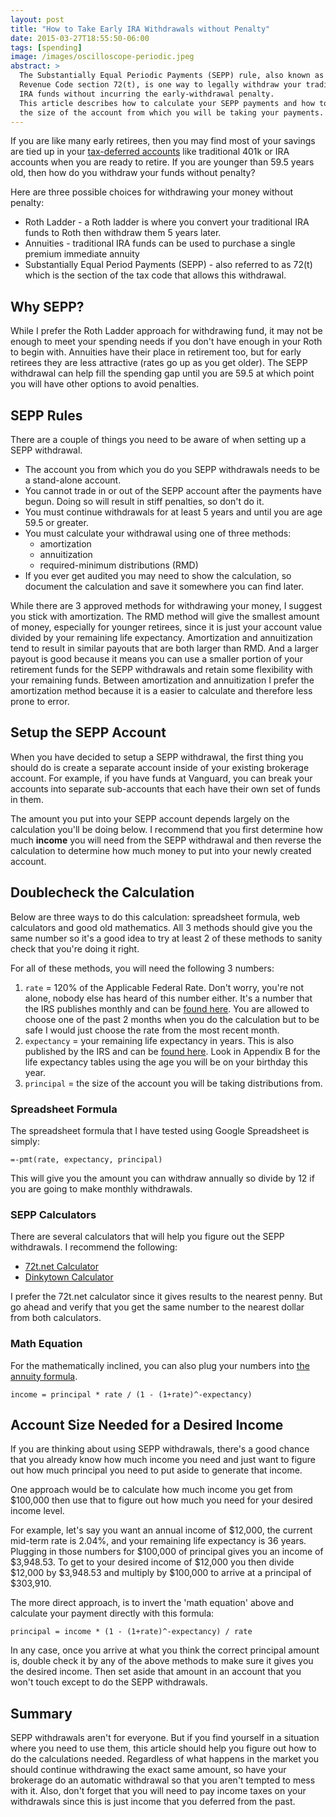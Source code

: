 ```yaml
---
layout: post
title: "How to Take Early IRA Withdrawals without Penalty"
date: 2015-03-27T18:55:50-06:00
tags: [spending]
image: /images/oscilloscope-periodic.jpeg
abstract: >
  The Substantially Equal Periodic Payments (SEPP) rule, also known as Internal
  Revenue Code section 72(t), is one way to legally withdraw your traditional
  IRA funds without incurring the early-withdrawal penalty.
  This article describes how to calculate your SEPP payments and how to determine
  the size of the account from which you will be taking your payments.
---
```


If you are like many early retirees, then you may find most
of your savings are tied up in your [tax-deferred accounts](http://www.investopedia.com/terms/d/deferredaccount.asp)
like traditional 401k or IRA accounts when you are ready to retire.
If you are younger than 59.5 years old,
then how do you withdraw your funds without penalty?

Here are three possible choices for withdrawing your money without penalty:

  * Roth Ladder - a Roth ladder is where you convert your traditional IRA
  funds to Roth then withdraw them 5 years later.
  * Annuities - traditional IRA funds can be used to purchase a single premium
  immediate annuity
  * Substantially Equal Period Payments (SEPP) - also referred to as 72(t) which
  is the section of the tax code that allows this withdrawal.


## Why SEPP?

While I prefer the Roth Ladder approach for withdrawing fund, it may not be enough
to meet your spending needs if you don't have enough in your Roth to begin with.
Annuities have their place in retirement too, but for early retirees they are
less attractive (rates go up as you get older).  The SEPP withdrawal can help
fill the spending gap until you are 59.5 at which point you will have other
options to avoid penalties.

## SEPP Rules

There are a couple of things you need to be aware of when setting up a SEPP
withdrawal.

  * The account you from which you do you SEPP withdrawals needs to be a stand-alone
  account.
  * You cannot trade in or out of the SEPP account after the payments have begun.
  Doing so will result in stiff penalties, so don't do it.
  * You must continue withdrawals for at least 5 years and until you are age
  59.5 or greater.
  * You must calculate your withdrawal using one of three methods:
    - amortization
    - annuitization
    - required-minimum distributions (RMD)
  * If you ever get audited you may need to show the calculation, so document
  the calculation and save it somewhere you can find later.

While there are 3 approved methods for withdrawing your money, I suggest you stick
with amortization.  The RMD method will give the smallest amount of money, especially
for younger retirees, since it is just your account value divided by your remaining
life expectancy. Amortization and annuitization tend to result in similar payouts
that are both larger than RMD.  And a larger payout is good because it means you can
use a smaller portion of your retirement funds for the SEPP withdrawals and retain some
flexibility with your remaining funds.  Between amortization and annuitization
I prefer the amortization method because it is a easier to calculate and
therefore less prone to error.

## Setup the SEPP Account

When you have decided to setup a SEPP withdrawal, the first thing you should do
is create a separate account inside of your existing brokerage account.  For example,
if you have funds at Vanguard, you can break your accounts into separate sub-accounts
that each have their own set of funds in them.

The amount you put into your SEPP account depends largely on the calculation
you'll be doing below.  I recommend that you first determine how much **income** you
will need from the SEPP withdrawal and then reverse the calculation to determine how much
money to put into your newly created account.

## Doublecheck the Calculation

Below are three ways to do this calculation: spreadsheet formula, web calculators
and good old mathematics. All 3 methods should give you the same number so it's
a good idea to try at least 2 of these methods to sanity check that you're doing
it right.

For all of these methods, you will need the following 3 numbers:

  1. `rate` = 120% of the Applicable Federal Rate.  Don't worry, you're not alone,
  nobody else has heard of this number either.  It's a number that the IRS
  publishes monthly and can be
  [found here](http://apps.irs.gov/app/picklist/list/federalRates.html).
  You are allowed to choose one of the past 2 months when you do the calculation
  but to be safe I would just choose the rate from the most recent month.
  1. `expectancy` = your remaining life expectancy in years.  This is also published
  by the IRS and can be [found here](http://www.irs.gov/pub/irs-pdf/p590b.pdf).
  Look in Appendix B for the life expectancy tables using the age you will be on
  your birthday this year.
  1. `principal` = the size of the account you will be taking distributions from.

### Spreadsheet Formula

The spreadsheet formula that I have tested using Google Spreadsheet is simply:

```
=-pmt(rate, expectancy, principal)
```

This will give you the amount you can withdraw annually so divide by 12 if you
are going to make monthly withdrawals.

### SEPP Calculators

There are several calculators that will help you figure out the SEPP withdrawals.
I recommend the following:

  * [72t.net Calculator](http://72t.net/72t/Calculator/Distributions)
  * [Dinkytown Calculator](http://www.dinkytown.net/java/Retire72T.html)

I prefer the 72t.net calculator since it gives results to the nearest penny.
But go ahead and verify that you get the same number to the nearest dollar from
both calculators.

### Math Equation

For the mathematically inclined, you can also plug your numbers into
[the annuity formula](https://en.wikipedia.org/wiki/Amortization_calculator#The_formula).

```
income = principal * rate / (1 - (1+rate)^-expectancy)
```

## Account Size Needed for a Desired Income

If you are thinking about using SEPP withdrawals, there's a good chance that you
already know how much income you need and just want to figure out how much principal
you need to put aside to generate that income.

One approach would be to calculate how much income you get from $100,000 then
use that to figure out how much you need for your desired income level.

For example, let's say you want an annual income of $12,000,
the current mid-term rate is 2.04%, and your remaining life expectancy is 36 years.
Plugging in those numbers for $100,000 of principal gives you an income of $3,948.53.
To get to your desired income of $12,000 you then divide $12,000 by $3,948.53 and
multiply by $100,000 to arrive at a principal of $303,910.

The more direct approach, is to invert the 'math equation' above and calculate
your payment directly with this formula:

```
principal = income * (1 - (1+rate)^-expectancy) / rate
```

In any case, once you arrive at what you think the correct principal amount is,
double check it by any of the above methods to make sure it gives you the desired
income.  Then set aside that amount in an account that you won't touch except to
do the SEPP withdrawals.

## Summary

SEPP withdrawals aren't for everyone.  But if you find yourself in a situation
where you need to use them, this article should help you figure out how to do the
calculations needed. Regardless of what happens in the market you should
continue withdrawing the exact same amount, so have your brokerage do
an automatic withdrawal so that you aren't tempted to mess with it.
Also, don't forget that you will need to pay income taxes on your withdrawals
since this is just income that you deferred from the past.
